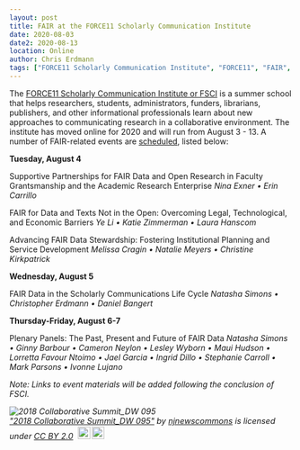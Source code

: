 ```yaml
---
layout: post
title: FAIR at the FORCE11 Scholarly Communication Institute
date: 2020-08-03
date2: 2020-08-13
location: Online
author: Chris Erdmann
tags: ["FORCE11 Scholarly Communication Institute", "FORCE11", "FAIR", "FSCI"]
---
```


The [FORCE11 Scholarly Communication Institute or FSCI](https://www.force11.org/fsci/2020) is a summer school that helps researchers, students, administrators, funders, librarians, publishers, and other informational professionals learn about new approaches to communicating research in a collaborative environment. The institute has moved online for 2020 and will run from August 3 - 13. A number of FAIR-related events are [scheduled](https://fsci2020.sched.com/?searchstring=fair), listed below:


**Tuesday, August 4**
 
Supportive Partnerships for FAIR Data and Open Research in Faculty Grantsmanship and the Academic Research Enterprise
*Nina Exner • Erin Carrillo*

FAIR for Data and Texts Not in the Open: Overcoming Legal, Technological, and Economic Barriers
*Ye Li • Katie Zimmerman • Laura Hanscom*

Advancing FAIR Data Stewardship: Fostering Institutional Planning and Service Development
*Melissa Cragin • Natalie Meyers • Christine Kirkpatrick*
 
**Wednesday, August 5**
 
FAIR Data in the Scholarly Communications Life Cycle
*Natasha Simons • Christopher Erdmann • Daniel Bangert*
 
**Thursday-Friday, August 6-7**
 
Plenary Panels: The Past, Present and Future of FAIR Data
*Natasha Simons • Ginny Barbour • Cameron Neylon • Lesley Wyborn • Maui Hudson • Lorretta Favour Ntoimo • Jael Garcia • Ingrid Dillo • Stephanie Carroll • Mark Parsons • Ivonne Lujano*

*Note: Links to event materials will be added following  the conclusion of FSCI.*


<p style="font-size: 0.9rem;font-style: italic;"><img style="display: block;" src="https://live.staticflickr.com/826/28277433158_c1e191b41e_b.jpg" alt="2018 Collaborative Summit_DW 095"><a href="https://www.flickr.com/photos/164572443@N02/28277433158">"2018 Collaborative Summit_DW 095"</a><span> by <a href="https://www.flickr.com/photos/164572443@N02">njnewscommons</a></span> is licensed under <a href="https://creativecommons.org/licenses/by/2.0/?ref=ccsearch&atype=html" style="margin-right: 5px;">CC BY 2.0</a><a href="https://creativecommons.org/licenses/by/2.0/?ref=ccsearch&atype=html" target="_blank" rel="noopener noreferrer" style="display: inline-block;white-space: none;margin-top: 2px;margin-left: 3px;height: 22px !important;"><img style="height: inherit;margin-right: 3px;display: inline-block;" src="https://search.creativecommons.org/static/img/cc_icon.svg" /><img style="height: inherit;margin-right: 3px;display: inline-block;" src="https://search.creativecommons.org/static/img/cc-by_icon.svg" /></a></p>
